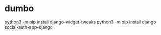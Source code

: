 # dumbo

python3 -m pip install django-widget-tweaks
python3 -m pip install django social-auth-app-django
